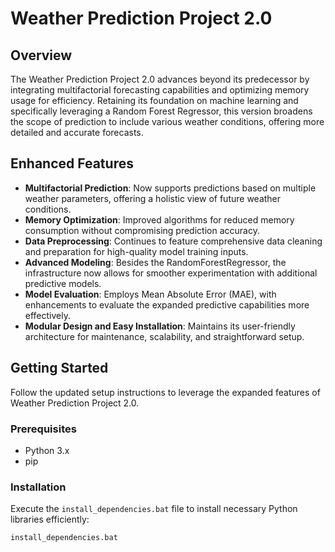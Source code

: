 
# Weather Prediction Project 2.0

## Overview
The Weather Prediction Project 2.0 advances beyond its predecessor by integrating multifactorial forecasting capabilities and optimizing memory usage for efficiency. Retaining its foundation on machine learning and specifically leveraging a Random Forest Regressor, this version broadens the scope of prediction to include various weather conditions, offering more detailed and accurate forecasts. 

## Enhanced Features
- **Multifactorial Prediction**: Now supports predictions based on multiple weather parameters, offering a holistic view of future weather conditions.
- **Memory Optimization**: Improved algorithms for reduced memory consumption without compromising prediction accuracy.
- **Data Preprocessing**: Continues to feature comprehensive data cleaning and preparation for high-quality model training inputs.
- **Advanced Modeling**: Besides the RandomForestRegressor, the infrastructure now allows for smoother experimentation with additional predictive models.
- **Model Evaluation**: Employs Mean Absolute Error (MAE), with enhancements to evaluate the expanded predictive capabilities more effectively.
- **Modular Design and Easy Installation**: Maintains its user-friendly architecture for maintenance, scalability, and straightforward setup.

## Getting Started
Follow the updated setup instructions to leverage the expanded features of Weather Prediction Project 2.0. 

### Prerequisites
- Python 3.x
- pip

### Installation
Execute the `install_dependencies.bat` file to install necessary Python libraries efficiently:

```bash
install_dependencies.bat
